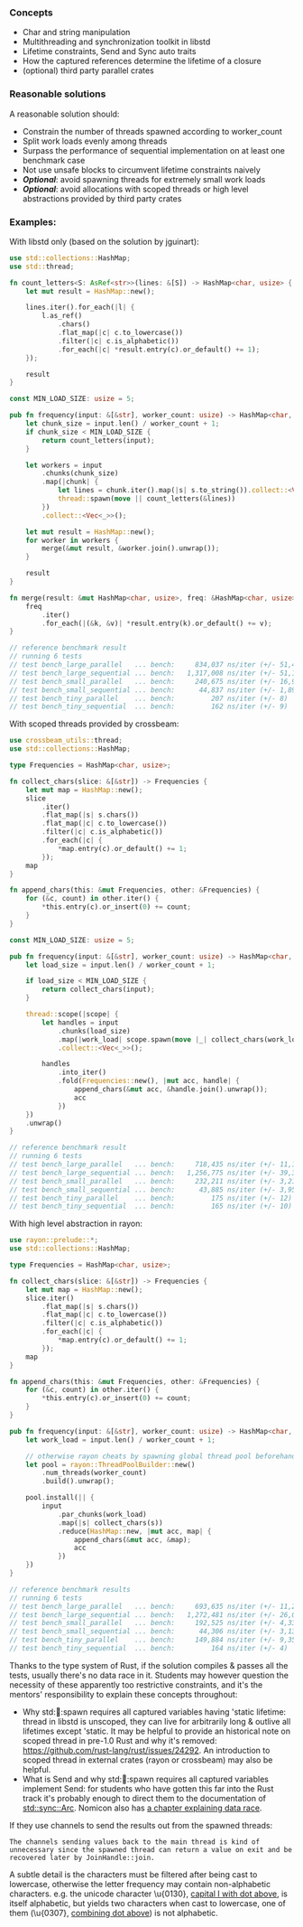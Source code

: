 ### Concepts

- Char and string manipulation
- Multithreading and synchronization toolkit in libstd
- Lifetime constraints, Send and Sync auto traits
- How the captured references determine the lifetime of a closure
- (optional) third party parallel crates

### Reasonable solutions

A reasonable solution should:

- Constrain the number of threads spawned according to worker_count
- Split work loads evenly among threads
- Surpass the performance of sequential implementation on at least one benchmark case
- Not use unsafe blocks to circumvent lifetime constraints naively
- ***Optional***: avoid spawning threads for extremely small work loads
- ***Optional***: avoid allocations with scoped threads or high level abstractions provided by third party crates

### Examples:

With libstd only (based on the solution by jguinart):
```rust
use std::collections::HashMap;
use std::thread;

fn count_letters<S: AsRef<str>>(lines: &[S]) -> HashMap<char, usize> {
    let mut result = HashMap::new();

    lines.iter().for_each(|l| {
        l.as_ref()
            .chars()
            .flat_map(|c| c.to_lowercase())
            .filter(|c| c.is_alphabetic())
            .for_each(|c| *result.entry(c).or_default() += 1);
    });

    result
}

const MIN_LOAD_SIZE: usize = 5;

pub fn frequency(input: &[&str], worker_count: usize) -> HashMap<char, usize> {
    let chunk_size = input.len() / worker_count + 1;
    if chunk_size < MIN_LOAD_SIZE {
        return count_letters(input);
    }

    let workers = input
        .chunks(chunk_size)
        .map(|chunk| {
            let lines = chunk.iter().map(|s| s.to_string()).collect::<Vec<_>>();
            thread::spawn(move || count_letters(&lines))
        })
        .collect::<Vec<_>>();

    let mut result = HashMap::new();
    for worker in workers {
        merge(&mut result, &worker.join().unwrap());
    }

    result
}

fn merge(result: &mut HashMap<char, usize>, freq: &HashMap<char, usize>) {
    freq
        .iter()
        .for_each(|(&k, &v)| *result.entry(k).or_default() += v);
}

// reference benchmark result
// running 6 tests
// test bench_large_parallel   ... bench:     834,037 ns/iter (+/- 51,419)
// test bench_large_sequential ... bench:   1,317,008 ns/iter (+/- 51,184)
// test bench_small_parallel   ... bench:     240,675 ns/iter (+/- 16,908)
// test bench_small_sequential ... bench:      44,837 ns/iter (+/- 1,896)
// test bench_tiny_parallel    ... bench:         207 ns/iter (+/- 8)
// test bench_tiny_sequential  ... bench:         162 ns/iter (+/- 9)
```
With scoped threads provided by crossbeam:
```rust
use crossbeam_utils::thread;
use std::collections::HashMap;

type Frequencies = HashMap<char, usize>;

fn collect_chars(slice: &[&str]) -> Frequencies {
    let mut map = HashMap::new();
    slice
        .iter()
        .flat_map(|s| s.chars())
        .flat_map(|c| c.to_lowercase())
        .filter(|c| c.is_alphabetic())
        .for_each(|c| {
            *map.entry(c).or_default() += 1;
        });
    map
}

fn append_chars(this: &mut Frequencies, other: &Frequencies) {
    for (&c, count) in other.iter() {
        *this.entry(c).or_insert(0) += count;
    }
}

const MIN_LOAD_SIZE: usize = 5;

pub fn frequency(input: &[&str], worker_count: usize) -> HashMap<char, usize> {
    let load_size = input.len() / worker_count + 1;

    if load_size < MIN_LOAD_SIZE {
        return collect_chars(input);
    }

    thread::scope(|scope| {
        let handles = input
            .chunks(load_size)
            .map(|work_load| scope.spawn(move |_| collect_chars(work_load)))
            .collect::<Vec<_>>();

        handles
            .into_iter()
            .fold(Frequencies::new(), |mut acc, handle| {
                append_chars(&mut acc, &handle.join().unwrap());
                acc
            })
    })
    .unwrap()
}

// reference benchmark result
// running 6 tests
// test bench_large_parallel   ... bench:     718,435 ns/iter (+/- 11,169)
// test bench_large_sequential ... bench:   1,256,775 ns/iter (+/- 39,374)
// test bench_small_parallel   ... bench:     232,211 ns/iter (+/- 3,215)
// test bench_small_sequential ... bench:      43,885 ns/iter (+/- 3,951)
// test bench_tiny_parallel    ... bench:         175 ns/iter (+/- 12)
// test bench_tiny_sequential  ... bench:         165 ns/iter (+/- 10)
```
With high level abstraction in rayon:
```rust
use rayon::prelude::*;
use std::collections::HashMap;

type Frequencies = HashMap<char, usize>;

fn collect_chars(slice: &[&str]) -> Frequencies {
    let mut map = HashMap::new();
    slice.iter()
        .flat_map(|s| s.chars())
        .flat_map(|c| c.to_lowercase())
        .filter(|c| c.is_alphabetic())
        .for_each(|c| {
            *map.entry(c).or_default() += 1;
        });
    map
}

fn append_chars(this: &mut Frequencies, other: &Frequencies) {
    for (&c, count) in other.iter() {
        *this.entry(c).or_insert(0) += count;
    }
}

pub fn frequency(input: &[&str], worker_count: usize) -> HashMap<char, usize> {
    let work_load = input.len() / worker_count + 1;

    // otherwise rayon cheats by spawning global thread pool beforehand
    let pool = rayon::ThreadPoolBuilder::new()
        .num_threads(worker_count)
        .build().unwrap();

    pool.install(|| {
        input
            .par_chunks(work_load)
            .map(|s| collect_chars(s))
            .reduce(HashMap::new, |mut acc, map| {
                append_chars(&mut acc, &map);
                acc
            })
    })
}

// reference benchmark results
// running 6 tests
// test bench_large_parallel   ... bench:     693,635 ns/iter (+/- 11,275)
// test bench_large_sequential ... bench:   1,272,481 ns/iter (+/- 26,080)
// test bench_small_parallel   ... bench:     192,525 ns/iter (+/- 4,335)
// test bench_small_sequential ... bench:      44,306 ns/iter (+/- 3,133)
// test bench_tiny_parallel    ... bench:     149,884 ns/iter (+/- 9,356)
// test bench_tiny_sequential  ... bench:         164 ns/iter (+/- 4)
```

Thanks to the type system of Rust, if the solution compiles & passes all the tests, usually there's no data race in it. Students may however question the necessity of these apparently too restrictive constraints, and it's the mentors' responsibility to explain these concepts throughout:

- Why std::thread::spawn requires all captured variables having 'static lifetime: thread in libstd is unscoped, they can live for arbitrarily long & outlive all lifetimes except 'static. It may be helpful to provide an historical note on scoped thread in pre-1.0 Rust and why it's removed: https://github.com/rust-lang/rust/issues/24292. An introduction to scoped thread in external crates (rayon or crossbeam) may also be helpful. 
- What is Send and why std::thread::spawn requires all captured variables implement Send: for students who have gotten this far into the Rust track it's probably enough to direct them to the documentation of [std::sync::Arc](https://doc.rust-lang.org/std/sync/struct.Arc.html). Nomicon also has [a chapter explaining data race](https://doc.rust-lang.org/nomicon/races.html).

If they use channels to send the results out from the spawned threads:
```
The channels sending values back to the main thread is kind of unnecessary since the spawned thread can return a value on exit and be recovered later by JoinHandle::join.
```

A subtle detail is the characters must be filtered after being cast to lowercase, otherwise the letter frequency may contain non-alphabetic characters. e.g. the unicode character \u{0130}, [capital I with dot above](https://unicode.org/cldr/utility/character.jsp?a=0130&B1=Show), is itself alphabetic, but yields two characters when cast to lowercase, one of them (\u{0307}, [combining dot above](https://unicode.org/cldr/utility/character.jsp?a=0307&B1=Show)) is not alphabetic.
